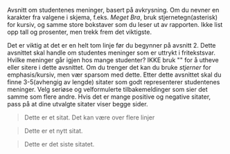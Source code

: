 <!---
Selvhjelpsfil for KK-gjengen
Denne kommentaren blir ikke vist.
-->

Avsnitt om studentenes meninger, basert på avkrysning. Om du nevner en
karakter fra valgene i skjema, f.eks. *Meget Bra*, bruk stjernetegn(asterisk)
for kursiv, og samme store bokstaver som du leser ut av rapporten. Ikke list
opp tall og prosenter, men trekk frem det viktigste.

Det er viktig at det er en helt tom linje før du begynner på avsnitt 2. Dette
avsnittet skal handle om studentes meninger som er uttrykt i fritekstsvar.
Hvilke meninger går igjen hos mange studenter? IKKE bruk "" for å utheve eller
sitere i dette avsnittet. Om du trenger det kan du bruke *stjerner* for
emphasis/kursiv, men vær sparsom med dette. Etter dette avsnittet skal du
finne 3-5(avhengig av lengde) sitater som godt representerer studentenes
meninger. Velg seriøse og velformulerte tilbakemeldinger som sier det samme
som flere andre. Hvis det er mange positive og negative sitater, pass på at
dine utvalgte sitater viser begge sider.

> Dette er et sitat.
> Det kan være over flere linjer


> Dette er et nytt sitat.


> Dette er det siste sitatet.
